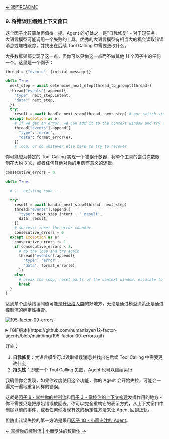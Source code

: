 [← 返回README](https://github.com/humanlayer/12-factor-agents/blob/main/README.md)

### 9. 将错误压缩到上下文窗口

这个因子比较简单但值得一提。Agent 的好处之一是"自我修复" - 对于短任务，大语言模型可能调用一个失败的工具。优秀的大语言模型有相当大的机会读取错误消息或堆栈跟踪，并找出在后续 Tool Calling 中需要更改什么。


大多数框架都实现了这一点，但你可以只做这一点而不做其他 11 个因子中的任何一个。这里是一个例子：


```python
thread = {"events": [initial_message]}

while True:
  next_step = await determine_next_step(thread_to_prompt(thread))
  thread["events"].append({
    "type": next_step.intent,
    "data": next_step,
  })
  try:
    result = await handle_next_step(thread, next_step) # our switch statement
  except Exception as e:
    # if we get an error, we can add it to the context window and try again
    thread["events"].append({
      "type": 'error',
      "data": format_error(e),
    })
    # loop, or do whatever else here to try to recover
```

你可能想为特定的 Tool Calling 实现一个错误计数器，将单个工具的尝试次数限制在大约 3 次，或者任何其他对你的用例有意义的逻辑。

```python
consecutive_errors = 0

while True:

  # ... existing code ...

  try:
    result = await handle_next_step(thread, next_step)
    thread["events"].append({
      "type": next_step.intent + '_result',
      data: result,
    })
    # success! reset the error counter
    consecutive_errors = 0
  except Exception as e:
    consecutive_errors += 1
    if consecutive_errors < 3:
      # do the loop and try again
      thread["events"].append({
        "type": 'error',
        "data": format_error(e),
      })
    else:
      # break the loop, reset parts of the context window, escalate to a human, or whatever else you want to do
      break
  }
}
```
达到某个连续错误阈值可能是[升级给人类](https://github.com/humanlayer/12-factor-agents/blob/main/content/factor-07-contact-humans-with-tools.md)的好地方，无论是通过模型决策还是通过控制流的确定性接管。

[![195-factor-09-errors](https://github.com/humanlayer/12-factor-agents/blob/main/img/195-factor-09-errors.gif)](https://github.com/user-attachments/assets/cd7ed814-8309-4baf-81a5-9502f91d4043)


<details>
<summary>[GIF版本](https://github.com/humanlayer/12-factor-agents/blob/main/img/195-factor-09-errors.gif)</summary>

![195-factor-09-errors](https://github.com/humanlayer/12-factor-agents/blob/main/img/195-factor-09-errors.gif)

</details>

好处：

1. **自我修复**：大语言模型可以读取错误消息并找出在后续 Tool Calling 中需要更改什么
2. **持久性**：即使一个 Tool Calling 失败，Agent 也可以继续运行

我确信你会发现，如果你过度使用这个功能，你的 Agent 会开始失控，可能会一遍又一遍地重复同样的错误。

这就是[因子 8 - 掌控你的控制流](https://github.com/humanlayer/12-factor-agents/blob/main/content/factor-08-own-your-control-flow.md)和[因子 3 - 掌控你的上下文构建](https://github.com/humanlayer/12-factor-agents/blob/main/content/factor-03-own-your-context-window.md)发挥作用的地方 - 你不需要只是把原始错误放回去，你可以完全重构它的表示方式，从上下文窗口中删除以前的事件，或者任何你发现有效的确定性方法来让 Agent 回到正轨。

但防止错误失控的第一方法是采用[因子 10 - 小而专注的 Agent](https://github.com/humanlayer/12-factor-agents/blob/main/content/factor-10-small-focused-agents.md)。

[← 掌控你的控制流](https://github.com/humanlayer/12-factor-agents/blob/main/content/factor-08-own-your-control-flow.md) | [小而专注的智能体 →](https://github.com/humanlayer/12-factor-agents/blob/main/content/factor-10-small-focused-agents.md)